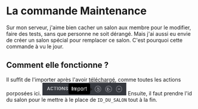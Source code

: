 # La commande Maintenance

Sur mon serveur, j'aime bien cacher un salon aux membre pour le modifier, faire des tests, sans que personne ne soit dérangé. Mais j'ai aussi eu envie de créer un salon spécial pour remplacer ce salon. C'est pourquoi cette commande à vu le jour.

## Comment elle fonctionne ?

Il suffit de l'importer après l'avoir [téléchargé](https://github.com/Merlode11/botscustomcommands/blob/master/Atlas/download.md), comme toutes les actions porposées ici. ![alt](https://raw.githubusercontent.com/Merlode11/botscustomcommands/master/images/import.png) Ensuite, il faut prendre l'id du salon pour le mettre à le place de `ID_DU_SALON` tout à la fin. 


